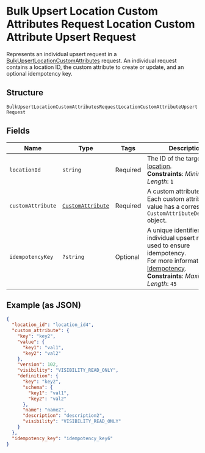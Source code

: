 
# Bulk Upsert Location Custom Attributes Request Location Custom Attribute Upsert Request

Represents an individual upsert request in a [BulkUpsertLocationCustomAttributes](../../doc/apis/location-custom-attributes.md#bulk-upsert-location-custom-attributes)
request. An individual request contains a location ID, the custom attribute to create or update,
and an optional idempotency key.

## Structure

`BulkUpsertLocationCustomAttributesRequestLocationCustomAttributeUpsertRequest`

## Fields

| Name | Type | Tags | Description | Getter | Setter |
|  --- | --- | --- | --- | --- | --- |
| `locationId` | `string` | Required | The ID of the target [location](entity:Location).<br>**Constraints**: *Minimum Length*: `1` | getLocationId(): string | setLocationId(string locationId): void |
| `customAttribute` | [`CustomAttribute`](../../doc/models/custom-attribute.md) | Required | A custom attribute value. Each custom attribute value has a corresponding<br>`CustomAttributeDefinition` object. | getCustomAttribute(): CustomAttribute | setCustomAttribute(CustomAttribute customAttribute): void |
| `idempotencyKey` | `?string` | Optional | A unique identifier for this individual upsert request, used to ensure idempotency.<br>For more information, see [Idempotency](https://developer.squareup.com/docs/build-basics/common-api-patterns/idempotency).<br>**Constraints**: *Maximum Length*: `45` | getIdempotencyKey(): ?string | setIdempotencyKey(?string idempotencyKey): void |

## Example (as JSON)

```json
{
  "location_id": "location_id4",
  "custom_attribute": {
    "key": "key2",
    "value": {
      "key1": "val1",
      "key2": "val2"
    },
    "version": 102,
    "visibility": "VISIBILITY_READ_ONLY",
    "definition": {
      "key": "key2",
      "schema": {
        "key1": "val1",
        "key2": "val2"
      },
      "name": "name2",
      "description": "description2",
      "visibility": "VISIBILITY_READ_ONLY"
    }
  },
  "idempotency_key": "idempotency_key6"
}
```

